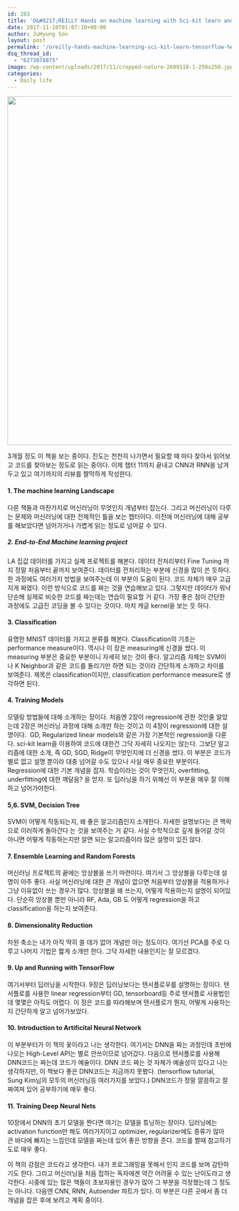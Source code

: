 ```yaml
---
id: 283
title: 'O&#8217;REILLY Hands on machine learning with Sci-kit learn and tensorflow 리뷰'
date: 2017-11-10T01:07:10+00:00
author: JuHyung Son
layout: post
permalink: '/oreilly-hands-machine-learning-sci-kit-learn-tensorflow-%eb%a6%ac%eb%b7%b0/'
dsq_thread_id:
  - "6273078875"
image: /wp-content/uploads/2017/11/cropped-nature-2609118-1-250x250.jpg
categories:
  - Daily life
---
```


<img class="aligncenter wp-image-284 size-full" src="http://dllab.xyz/wp-content/uploads/2017/11/11.jpg" alt="" width="727" height="783" />

3개월 정도 이 책을 보는 중이다. 진도는 천천히 나가면서 필요할 때 마다 찾아서 읽어보고 코드를 찾아보는 정도로 읽는 중이다. 이제 챕터 11까지 끝내고 CNN과 RNN을 남겨두고 있고 여기까지의 리뷰를 짤막하게 작성한다.
<h4>1. The machine learning Landscape</h4>
다른 책들과 마찬가지로 머신러닝이 무엇인지 개념부터 잡는다. 그리고 머신러닝이 다루는 문제와 머신러닝에 대한 전체적인 틀을 보는 챕터이다. 이전에 머신러닝에 대해 공부를 해보았다면 넘어가거나 가볍게 읽는 정도로 넘어갈 수 있다.
<h5>2. End-to-End Machine learning project</h5>
LA 집값 데이터를 가지고 실제 프로젝트를 해본다. 데이터 전처리부터 Fine Tuning 까지 정말 처음부터 끝까지 보여준다. 데이터를 전처리하는 부분에 신경을 많이 쓴 듯하다. 한 과정에도 여러가지 방법을 보여주는데 이 부분이 도움이 된다. 코드 자체가 매우 고급지게 짜였다. 이런 방식으로 코드를 짜는 것을 연습해보고 있다. 그렇지만 데이터가 워낙 단순해 실제로 비슷한 코드를 짜는데는 연습이 필요할 거 같다. 가장 좋은 점이 간단한 과정에도 고급진 코딩을 볼 수 있다는 것이다. 마치 캐글 kernel을 보는 듯 하다.
<h4>3. Classification</h4>
유명한 MNIST 데이터를 가지고 분류를 해본다. Classification의 기초는 performance measure이다. 역시나 이 장은 measuring에 신경을 썼다. 이 measuring 부분은 중요한 부분이니 자세히 보는 것이 좋다. 알고리즘 자체는 SVM이나 K Neighbor과 같은 코드를 돌리기만 하면 되는 것이라 간단하게 소개하고 차이를 보여준다. 제목은 classification이지만, classification performance measure로 생각하면 된다.
<h4>4. Training Models</h4>
모델링 방법들에 대해 소개하는 장이다. 처음엔 2장이 regression에 관한 것인줄 알았는데 2장은 머신러닝 과정에 대해 소개만 하는 것이고 이 4장이 regression에 대한 설명이다.  GD, Regularized linear models와 같은 가장 기본적인 regression을 다룬다. sci-kit learn을 이용하여 코드에 대한건 그닥 자세히 나오지는 않는다. 그보단 알고리즘에 대한 소개, 즉 GD, SGD, Ridge이 무엇인지에 더 신경을 썼다. 이 부분은 코드가 별로 없고 설명 뿐이라 대충 넘어갈 수도 있으나 사실 매우 중요한 부분이다. Regression에 대한 기본 개념을 잡자. 학습이라는 것이 무엇인지, overfitting, underfitting에 대한 깨달음? 을 얻자. 또 딥러닝을 하기 위해선 이 부분을 매우 잘 이해하고 넘어가야한다.
<h4>5,6. SVM, Decision Tree</h4>
SVM이 어떻게 작동되는지, 왜 좋은 알고리즘인지 소개한다. 자세한 설명보다는 큰 맥락으로 이러하게 돌아간다 는 것을 보여주는 거 같다. 사실 수학적으로 깊게 들어갈 것이 아니면 어떻게 작동하는지만 알면 되는 알고리즘이라 많은 설명이 있진 않다.
<h4>7. Ensemble Learning and Random Forests</h4>
머신러닝 프로젝트의 끝에는 앙상블을 쓰기 마련이다. 여기서 그 앙상블을 다루는데 설명이 아주 좋다. 사실 머신러닝에 대한 큰 개념이 없으면 처음부터 앙상블을 적용하거나 그냥 이유없이 쓰는 경우가 많다. 앙상블을 왜 쓰는지, 어떻게 적용하는지 설명이 되어있다. 단순히 앙상블 뿐만 아니라 RF, Ada, GB 도 어떻게 regression을 하고 classification을 하는지 보여준다.
<h4>8. Dimensionality Reduction</h4>
차원 축소는 내가 아직 딱히 쓸 데가 없어 개념만 아는 정도이다. 여기선 PCA를 주로 다루고 나머지 기법은 짧게 소개만 한다. 그닥 자세한 내용인지는 잘 모르겠다.
<h4>9. Up and Running with TensorFlow</h4>
여기서부터 딥러닝을 시작한다. 9장은 딥러닝보다는 텐서플로우를 설명하는 장이다. 텐서플로를 사용한 linear regression부터 GD, tensorboard등 주로 텐서플로 사용법인데 몇몇은 아직도 어렵다. 이 장은 코드를 따라해보며 텐서플로가 뭔지, 어떻게 사용하는지 간단하게 알고 넘어가보았다.
<h4>10. Introduction to Artificital Neural Network</h4>
이 부분부터가 이 책의 꽃이라고 나는 생각한다. 여기서는 DNN을 짜는 과정인데 초반에 나오는 High-Level API는 별로 안쓰이므로 넘어갔다. 다음으로 텐서플로를 사용해 DNN코드는 짜는데 코드가 예술이다. DNN 코드 짜는 것 자체가 예술성이 있다고 나는 생각하지만, 이 책보다 좋은 DNN코드는 지금까지 못봤다. (tensorflow tutorial, Sung Kim님의 모두의 머신러닝등 여러가지를 보았다.) DNN코드가 정말 깔끔하고 잘 짜여져 있어 공부하기에 매우 좋다.
<h4>11. Training Deep Neural Nets</h4>
10장에서 DNN의 초기 모델을 짠다면 여기는 모델을 튜닝하는 장이다. 딥러닝에는 activation function만 해도 여러가지이고 optimizer, regularizer에도 종류가 많아 큰 바다에 빠지는 느낌인데 모델을 짜는데 있어 좋은 방향을 준다. 코드를 짤때 참고하기도로 매우 좋다.

이 책의 강점은 코드라고 생각한다. 내가 프로그래밍을 못해서 인지 코드를 보며 감탄하기도 한다. 그리고 머신러닝을 처음 접하는 독자에겐 약간 어려울 수 있는 난이도라고 생각한다. 시중에 있는 많은 책들이 초보자용인 경우가 많아 그 부분을 걱정했는데 그 정도는 아니다. 다음엔 CNN, RNN, Autoender 파트가 있다. 이 부분은 다른 곳에서 좀 더 개념을 잡은 후에 보려고 계획 중이다.
